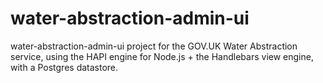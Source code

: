 # water-abstraction-admin-ui

water-abstraction-admin-ui project for the GOV.UK Water Abstraction service, using the HAPI engine for Node.js + the Handlebars view engine, with a Postgres datastore.

